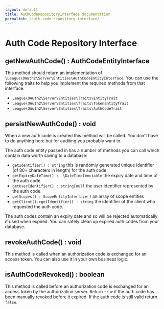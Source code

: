 ```yaml
---
layout: default
title: AuthCodeRepositoryInterface documentation
permalink: /auth-code-repository-interface/
---
```


# Auth Code Repository Interface

## getNewAuthCode() : AuthCodeEntityInterface

This method should return an implementation of `\League\OAuth2\Server\Entities\AuthCodeEntityInterface`. You can use the following traits to help you implement the required methods from that interface:

* `League\OAuth2\Server\Entities\Traits\EntityTrait`
* `League\OAuth2\Server\Entities\Traits\TokenEntityTrait`
* `League\OAuth2\Server\Entities\Traits\AuthCodeTrait`

## persistNewAuthCode() : void

When a new auth code is created this method will be called. You don't have to do anything here but for auditing you probably want to.

The auth code entity passed in has a number of methods you can call which contain data worth saving to a database:

* `getIdentifier() : string` this is randomly generated unique identifier (of 80+ characters in length) for the auth code.
* `getExpiryDateTime() :  \DateTimeImmutable` the expiry date and time of the auth code.
* `getUserIdentifier() : string|null` the user identifier represented by the auth code. 
* `getScopes() : ScopeEntityInterface[]` an array of scope entities
* `getClient()->getIdentifier() : string` the identifier of the client who requested the auth code.

The auth codes contain an expiry date and so will be rejected automatically if used when expired. You can safely clean up expired auth codes from your database.

## revokeAuthCode() : void

This method is called when an authorization code is exchanged for an access token. You can also use it in your own business logic.

## isAuthCodeRevoked() : boolean

This method is called before an authorization code is exchanged for an access token by the authorization server. Return `true` if the auth code has been manually revoked before it expired. If the auth code is still valid return `false`.
